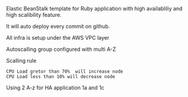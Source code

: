 Elastic BeanStalk template for Ruby application with high availabliliy and high scalibility feature.


It will auto deploy every commit on github.

All infra is setup under the AWS VPC layer

Autoscalling group configured with multi A-Z

Scalling rule 
  
    CPU Load gretor than 70%  will increase node
    CPU Load less than 10% will decrease node


Using 2 A-z for HA application 1a and 1c
